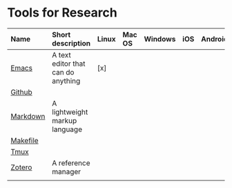 # Tools for Research
	
| Name                          | Short description                  | Linux | Mac OS | Windows | iOS  | Android |
| :---                          | :---                               | :---  | :---   | :---    | :--- | :---    |
| [Emacs](notes/emacs.md)       | A text editor that can do anything | [x]   |        |         |      |         |
| [Github](notes/github.md)     |                                    |       |        |         |      |         |
| [Markdown](notes/markdown.md) | A lightweight markup language      |       |        |         |      |         |
| [Makefile](notes/makefile.md) |                                    |       |        |         |      |         |
| [Tmux](notes/tmux.md)         |                                    |       |        |         |      |         |
| [Zotero](notes/zotero.md)     | A reference manager                |       |        |         |      |         |
|                               |                                    |       |        |         |      |         |

